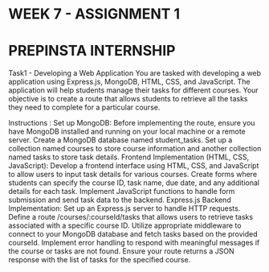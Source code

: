 # WEEK 7 - ASSIGNMENT 1
# PREPINSTA INTERNSHIP
Task1 - Developing a Web Application
You are tasked with developing a web application using Express.js, MongoDB, HTML, CSS, and JavaScript. The application will help students manage their tasks for different courses. Your objective is to create a route that allows students to retrieve all the tasks they need to complete for a particular course.

Instructions :
Set up MongoDB:
Before implementing the route, ensure you have MongoDB installed and running on your local machine or a remote server.
Create a MongoDB database named student_tasks.
Set up a collection named courses to store course information and another collection named tasks to store task details.
Frontend Implementation (HTML, CSS, JavaScript):
Develop a frontend interface using HTML, CSS, and JavaScript to allow users to input task details for various courses.
Create forms where students can specify the course ID, task name, due date, and any additional details for each task.
Implement JavaScript functions to handle form submission and send task data to the backend.
Express.js Backend Implementation:
Set up an Express.js server to handle HTTP requests.
Define a route /courses/:courseId/tasks that allows users to retrieve tasks associated with a specific course ID.
Utilize appropriate middleware to connect to your MongoDB database and fetch tasks based on the provided courseId.
Implement error handling to respond with meaningful messages if the course or tasks are not found.
Ensure your route returns a JSON response with the list of tasks for the specified course.

